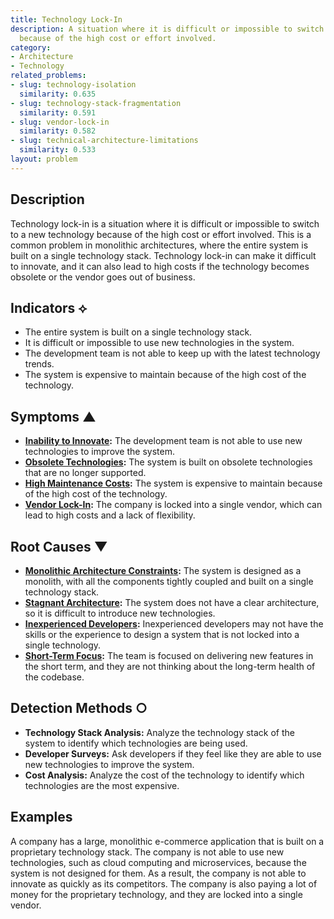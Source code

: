 ```yaml
---
title: Technology Lock-In
description: A situation where it is difficult or impossible to switch to a new technology
  because of the high cost or effort involved.
category:
- Architecture
- Technology
related_problems:
- slug: technology-isolation
  similarity: 0.635
- slug: technology-stack-fragmentation
  similarity: 0.591
- slug: vendor-lock-in
  similarity: 0.582
- slug: technical-architecture-limitations
  similarity: 0.533
layout: problem
---
```


## Description
Technology lock-in is a situation where it is difficult or impossible to switch to a new technology because of the high cost or effort involved. This is a common problem in monolithic architectures, where the entire system is built on a single technology stack. Technology lock-in can make it difficult to innovate, and it can also lead to high costs if the technology becomes obsolete or the vendor goes out of business.

## Indicators ⟡
- The entire system is built on a single technology stack.
- It is difficult or impossible to use new technologies in the system.
- The development team is not able to keep up with the latest technology trends.
- The system is expensive to maintain because of the high cost of the technology.

## Symptoms ▲
- **[Inability to Innovate](inability-to-innovate.md):** The development team is not able to use new technologies to improve the system.
- **[Obsolete Technologies](obsolete-technologies.md):** The system is built on obsolete technologies that are no longer supported.
- **[High Maintenance Costs](high-maintenance-costs.md):** The system is expensive to maintain because of the high cost of the technology.
- **[Vendor Lock-In](vendor-lock-in.md):** The company is locked into a single vendor, which can lead to high costs and a lack of flexibility.

## Root Causes ▼
- **[Monolithic Architecture Constraints](monolithic-architecture-constraints.md):** The system is designed as a monolith, with all the components tightly coupled and built on a single technology stack.
- **[Stagnant Architecture](stagnant-architecture.md):** The system does not have a clear architecture, so it is difficult to introduce new technologies.
- **[Inexperienced Developers](inexperienced-developers.md):** Inexperienced developers may not have the skills or the experience to design a system that is not locked into a single technology.
- **[Short-Term Focus](short-term-focus.md):** The team is focused on delivering new features in the short term, and they are not thinking about the long-term health of the codebase.

## Detection Methods ○
- **Technology Stack Analysis:** Analyze the technology stack of the system to identify which technologies are being used.
- **Developer Surveys:** Ask developers if they feel like they are able to use new technologies to improve the system.
- **Cost Analysis:** Analyze the cost of the technology to identify which technologies are the most expensive.

## Examples
A company has a large, monolithic e-commerce application that is built on a proprietary technology stack. The company is not able to use new technologies, such as cloud computing and microservices, because the system is not designed for them. As a result, the company is not able to innovate as quickly as its competitors. The company is also paying a lot of money for the proprietary technology, and they are locked into a single vendor.
